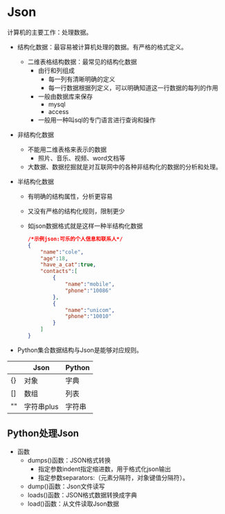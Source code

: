 # Json

计算机的主要工作：处理数据。

- 结构化数据：最容易被计算机处理的数据。有严格的格式定义。

  - 二维表格结构数据：最常见的结构化数据
    - 由行和列组成
      - 每一列有清晰明确的定义
      - 每一行数据根据列定义，可以明确知道这一行数据的每列的作用
    - 一般由数据库来保存
      - mysql 
      - access
    - 一般用一种叫sql的专门语言进行查询和操作

- 非结构化数据

  - 不能用二维表格来表示的数据
    - 照片、音乐、视频、word文档等
  - 大数据、数据挖掘就是对互联网中的各种非结构化的数据的分析和处理。

- 半结构化数据

  - 有明确的结构属性，分析更容易

  - 又没有严格的结构化规则，限制更少

  - 如json数据格式就是这样一种半结构化数据

    ```json
    /*示例json:可乐的个人信息和联系人*/
    {
        "name":"cole",
        "age":18,
        "have_a_cat":true,
        "contacts":[
            {
                "name":"mobile",
                "phone":"10086"
            },
            {
                "name":"unicom",
                "phone":"10010"
            }
        ]
    }
    ```


- Python集合数据结构与Json是能够对应规则。

|      | Json       | Python |
| ---- | ---------- | ------ |
| {}   | 对象       | 字典   |
| []   | 数组       | 列表   |
| ""   | 字符串plus | 字符串 |



## Python处理Json

- 函数
  - dumps()函数：JSON格式转换
    - 指定参数indent指定缩进数，用于格式化json输出
    - 指定参数separators:（元素分隔符，对象键值分隔符）。
  - dump()函数：Json文件读写
  - loads()函数：JSON格式数据转换成字典
  - load()函数：从文件读取Json数据